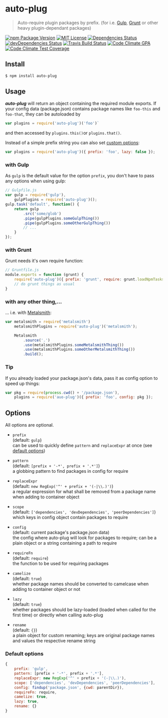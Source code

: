 auto-plug
=========

  > Auto-require plugin packages by prefix. (for i.e. [Gulp](https://github.com/gulpjs/gulp), [Grunt](https://github.com/gruntjs/grunt) or other
  > heavy plugin-dependant packages)

[![npm Package Version](https://img.shields.io/npm/v/auto-plug.svg?style=flat-square)](https://www.npmjs.com/package/auto-plug)
[![MIT License](http://img.shields.io/:license-mit-blue.svg?style=flat-square)](http://simbo.mit-license.org)
[![Dependencies Status](https://img.shields.io/david/simbo/auto-plug.svg?style=flat-square)](https://david-dm.org/simbo/auto-plug)
[![devDependencies Status](https://img.shields.io/david/dev/simbo/auto-plug.svg?style=flat-square)](https://david-dm.org/simbo/auto-plug#info=devDependencies)
[![Travis Build Status](https://img.shields.io/travis/simbo/auto-plug/master.svg?style=flat-square)](https://travis-ci.org/simbo/auto-plug)
[![Code Climate GPA](https://img.shields.io/codeclimate/github/simbo/auto-plug.svg?style=flat-square)](https://codeclimate.com/github/simbo/auto-plug)
[![Code Climate Test Coverage](https://img.shields.io/codeclimate/coverage/github/simbo/auto-plug.svg?style=flat-square)](https://codeclimate.com/github/simbo/auto-plug)


## Install

``` bash
$ npm install auto-plug
```


## Usage

***auto-plug*** will return an object containing the required module exports. 
If your config data (package.json) contains package names like `foo-this` and
`foo-that`, they can be autoloaded by

``` javascript
var plugins = require('auto-plug')('foo')`
```

and then accessed by `plugins.this()`or `plugins.that()`.

Instead of a simple prefix string you can also set [custom options](#options):

``` javascript
var plugins = require('auto-plug')({ prefix: 'foo', lazy: false });
```


### with Gulp

As `gulp` is the default value for the option `prefix`, you don't have to pass any options when using gulp:

``` javascript
// Gulpfile.js
var gulp = require('gulp'),
    gulpPlugins = require('auto-plug')();
gulp.task('default', function() {
    return gulp
        .src('some/glob')
        .pipe(gulpPlugins.someGulpThing())
        .pipe(gulpPlugins.someOtherGulpThing())
        // ...
    }
});
```


### with Grunt

Grunt needs it's own require function:

``` javascript
// Gruntfile.js
module.exports = function (grunt) {
    require('auto-plug')({ prefix: 'grunt', require: grunt.loadNpmTasks });
    // do grunt things as usual
}
```


### with any other thing,...

... i.e. with [Metalsmith](https://github.com/segmentio/metalsmith):

``` javascript
var metalsmith = require('metalsmith')
    metalsmithPlugins = require('auto-plug')('metalsmith');

    Metalsmith
        .source('.')
        .use(metalsmithPlugins.someMetalsmithThing())
        .use(metalsmithPlugins.someOtherMetalsmithThing())
        .build();
```


### Tip

If you already loaded your package.json's data, pass it as config option to speed up things:

``` javascript
var pkg = require(process.cwd() + '/package.json'),
    plugins = require('auo-plug')({ prefix: 'foo', config: pkg });
```


## Options

All options are optional.

  - `prefix`  
    (default: `gulp`)  
    can be used to quickly define `pattern` and `replaceExpr` at once (see [default options](#default-options))

  - `pattern`  
    (default: `[prefix + '-*', prefix + '.*']`)  
    a globbing pattern to find packages in config for require

  - `replaceExpr`  
    (default: `new RegExp('^' + prefix + '(-|\\.)')`)  
    a regular expression for what shall be removed from a package name when adding to container object

  - `scope`  
    (default: `['dependencies', 'devDependencies', 'peerDependencies']`)  
    which keys in config object contain packages to require

  - `config`  
    (default: current package's package.json data)  
    the config where auto-plug will look for packages to require; can be a plain object or a string containing a path to require

  - `requireFn`  
    (default: `require`)  
    the function to be used for requiring packages

  - `camelize`  
    (default: `true`)  
    whether package names should be converted to camelcase when adding to container object or not

  - `lazy`  
    (default: `true`)  
    whether packages should be lazy-loaded (loaded when called for the first time) or directly when calling auto-plug

  - `rename`  
    (default: `{}`)  
    a plain object for custom renaming; keys are original package names and values the respective rename string


### Default options

```javascript
{
    prefix: 'gulp',
    pattern: [prefix + '-*', prefix + '.*'],
    replaceExpr: new RegExp('^' + prefix + '(-|\\.)'),
    scope: ['dependencies', 'devDependencies', 'peerDependencies'],
    config: findup('package.json', {cwd: parentDir}),
    requireFn: require,
    camelize: true,
    lazy: true,
    rename: {}
}
```
